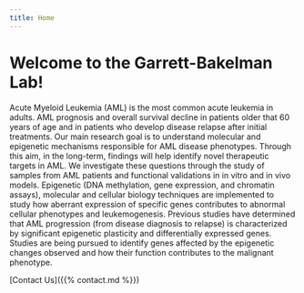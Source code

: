 ```yaml
---
title: Home
---
```


# Welcome to the Garrett-Bakelman Lab!

Acute Myeloid Leukemia (AML) is the most common acute leukemia in adults. AML prognosis and overall survival decline in
patients older that 60 years of age and in patients who develop disease relapse after initial treatments. Our main research
goal is to understand molecular and epigenetic mechanisms responsible for AML disease phenotypes. Through this aim, in the
long-term, findings will help identify novel therapeutic targets in AML. We investigate these questions through the study of
samples from AML patients and functional validations in in vitro and in vivo models. Epigenetic (DNA methylation, gene
expression, and chromatin assays), molecular and cellular biology techniques are implemented to study how aberrant expression
of specific genes contributes to abnormal cellular phenotypes and leukemogenesis. Previous studies have determined that AML
progression (from disease diagnosis to relapse) is characterized by significant epigenetic plasticity and differentially
expressed genes. Studies are being pursued to identify genes affected by the epigenetic changes observed and how their
function contributes to the malignant phenotype.

[Contact Us]({{% contact.md %}})
